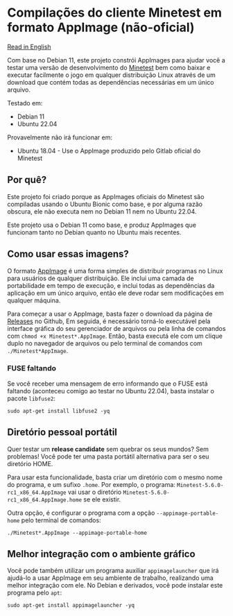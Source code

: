 # Compilações do cliente Minetest em formato AppImage (não-oficial)

[Read in English](./README.md)

Com base no Debian 11, este projeto constrói AppImages para ajudar você a testar
uma versão de desenvolvimento do [Minetest](https://www.minetest.net) bem como
baixar e executar facilmente o jogo em qualquer distribuição Linux através de um
download que contém todas as dependências necessárias em um único arquivo.

Testado em:

* Debian 11 
* Ubuntu 22.04

Provavelmente não irá funcionar em:

* Ubuntu 18.04 - Use o AppImage produzido pelo Gitlab oficial do Minetest

## Por quê?

Este projeto foi criado porque as AppImages oficiais do Minetest são compiladas
usando o Ubuntu Bionic como base, e por alguma razão obscura, ele não executa
nem no Debian 11 nem no Ubuntu 22.04.

Este projeto usa o Debian 11 como base, e produz AppImages que funcionam tanto
no Debian quanto no Ubuntu mais recentes.

## Como usar essas imagens?

O formato [AppImage](https://appimage.org/) é uma forma simples de distribuir
programas no Linux para usuários de qualquer distribuição. Ele inclui uma camada
de portabilidade em tempo de execução, e inclui todas as dependências da
aplicação em um único arquivo, então ele deve rodar sem modificações em qualquer
máquina.

Para começar a usar o AppImage, basta fazer o download da página de 
[Releases](https://github.com/ronoaldo/minetestclient/releases) no Github, Em
seguida, é necessário torná-lo executável pela interface gráfica do seu
gerenciador de arquivos ou pela linha de comandos com `chmod +x
Minetest*.AppImage`.  Então, basta executá ele com um clique duplo no navegador
de arquivos ou pelo terminal de comandos com `./Minetest*AppImage`.

### FUSE faltando

Se você receber uma mensagem de erro informando que o FUSE está faltando
(aconteceu comigo ao testar no Ubuntu 22.04), basta instalar o pacote
`libfuse2`:

    sudo apt-get install libfuse2 -yq

## Diretório pessoal portátil

Quer testar um **release candidate** sem quebrar os seus mundos? Sem problemas!
Você pode ter uma pasta portátil alternativa para ser o seu diretório HOME.

Para usar esta funcionalidade, basta criar um diretório com o mesmo nome do
programa, e um sufixo `.home`. Por exemplo, o programa:
`Minetest-5.6.0-rc1_x86_64.AppImage` vai usar o diretório
`Minetest-5.6.0-rc1_x86_64.AppImage.home` se ele existir.

Outra opção, é configurar o programa com a opção `--appimage-portable-home` pelo
terminal de comandos:

    ./Minetest*.AppImage --appimage-portable-home

## Melhor integração com o ambiente gráfico

Você pode também utilizar um programa auxiliar `appimagelauncher` que irá
ajudá-lo a usar AppImage em seu ambiente de trabalho, realizando uma melhor
integração com ele. No Debian e derivados, você pode instalar este programa pelo
`apt`:

    sudo apt-get install appimagelauncher -yq
